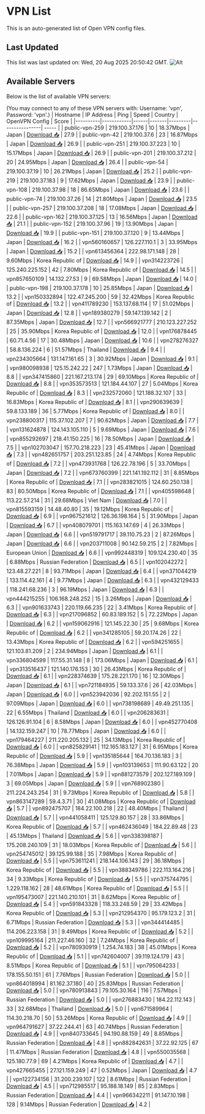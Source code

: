 # VPN List

This is an auto-generated list of Open VPN config files.

## Last Updated

This list was last updated on: Wed, 20 Aug 2025 20:50:42 GMT.
![Alt](https://repobeats.axiom.co/api/embed/186b98318ef1479477931607c1ad7d823f12451f.svg "Repobeats analytics image")

## Available Servers

Below is the list of available VPN servers:

(You may connect to any of these VPN servers with: Username: 'vpn', Password: 'vpn'.)
| Hostname | IP Address | Ping | Speed | Country | OpenVPN Config | Score |
|----------|------------|------|-------|---------|----------------| ----- |
| public-vpn-259 | 219.100.37.176 | 10 | 18.37Mbps | Japan | [Download 📥](./configs/server_0_JP.ovpn) | 27.9 |
| public-vpn-42 | 219.100.37.6 | 23 | 16.87Mbps | Japan | [Download 📥](./configs/server_1_JP.ovpn) | 26.9 |
| public-vpn-251 | 219.100.37.223 | 10 | 15.17Mbps | Japan | [Download 📥](./configs/server_2_JP.ovpn) | 26.9 |
| public-vpn-201 | 219.100.37.212 | 20 | 24.95Mbps | Japan | [Download 📥](./configs/server_3_JP.ovpn) | 26.4 |
| public-vpn-54 | 219.100.37.19 | 10 | 26.21Mbps | Japan | [Download 📥](./configs/server_4_JP.ovpn) | 25.2 |
| public-vpn-219 | 219.100.37.183 | 9 | 17.62Mbps | Japan | [Download 📥](./configs/server_5_JP.ovpn) | 23.9 |
| public-vpn-108 | 219.100.37.98 | 18 | 86.65Mbps | Japan | [Download 📥](./configs/server_6_JP.ovpn) | 23.6 |
| public-vpn-74 | 219.100.37.26 | 14 | 21.80Mbps | Japan | [Download 📥](./configs/server_7_JP.ovpn) | 23.5 |
| public-vpn-257 | 219.100.37.208 | 18 | 17.08Mbps | Japan | [Download 📥](./configs/server_8_JP.ovpn) | 22.6 |
| public-vpn-162 | 219.100.37.125 | 13 | 16.56Mbps | Japan | [Download 📥](./configs/server_9_JP.ovpn) | 21.1 |
| public-vpn-152 | 219.100.37.96 | 19 | 13.90Mbps | Japan | [Download 📥](./configs/server_10_JP.ovpn) | 19.9 |
| public-vpn-151 | 219.100.37.120 | 9 | 13.44Mbps | Japan | [Download 📥](./configs/server_11_JP.ovpn) | 16.2 |
| vpn560160657 | 126.227.110.1 | 3 | 33.95Mbps | Japan | [Download 📥](./configs/server_12_JP.ovpn) | 15.2 |
| vpn613456364 | 222.98.171.148 | 28 | 9.60Mbps | Korea Republic of | [Download 📥](./configs/server_13_KR.ovpn) | 14.9 |
| vpn314223726 | 125.240.225.152 | 42 | 7.80Mbps | Korea Republic of | [Download 📥](./configs/server_14_KR.ovpn) | 14.5 |
| vpn857650109 | 14.132.27.53 | 9 | 69.58Mbps | Japan | [Download 📥](./configs/server_15_JP.ovpn) | 14.0 |
| public-vpn-198 | 219.100.37.178 | 10 | 25.85Mbps | Japan | [Download 📥](./configs/server_16_JP.ovpn) | 13.2 |
| vpn150332894 | 122.47.245.200 | 59 | 32.42Mbps | Korea Republic of | [Download 📥](./configs/server_17_KR.ovpn) | 13.2 |
| vpn411789230 | 153.137.68.114 | 17 | 51.02Mbps | Japan | [Download 📥](./configs/server_18_JP.ovpn) | 12.8 |
| vpn189380279 | 59.147.139.142 | 2 | 87.35Mbps | Japan | [Download 📥](./configs/server_19_JP.ovpn) | 12.7 |
| vpn566921777 | 210.123.227.252 | 25 | 35.90Mbps | Korea Republic of | [Download 📥](./configs/server_20_KR.ovpn) | 12.0 |
| vpn176878445 | 60.71.4.56 | 17 | 30.48Mbps | Japan | [Download 📥](./configs/server_21_JP.ovpn) | 10.6 |
| vpn278276327 | 58.8.136.224 | 6 | 51.57Mbps | Thailand | [Download 📥](./configs/server_22_TH.ovpn) | 9.4 |
| vpn234305664 | 131.147.161.65 | 3 | 30.92Mbps | Japan | [Download 📥](./configs/server_23_JP.ovpn) | 9.1 |
| vpn980098938 | 125.15.242.22 | 247 | 1.73Mbps | Japan | [Download 📥](./configs/server_24_JP.ovpn) | 8.8 |
| vpn347415860 | 221.167.213.174 | 29 | 69.10Mbps | Korea Republic of | [Download 📥](./configs/server_25_KR.ovpn) | 8.8 |
| vpn353573513 | 121.184.44.107 | 27 | 5.04Mbps | Korea Republic of | [Download 📥](./configs/server_26_KR.ovpn) | 8.3 |
| vpn232572060 | 121.188.32.107 | 33 | 16.83Mbps | Korea Republic of | [Download 📥](./configs/server_27_KR.ovpn) | 8.1 |
| vpn290639639 | 59.8.133.189 | 36 | 5.77Mbps | Korea Republic of | [Download 📥](./configs/server_28_KR.ovpn) | 8.0 |
| vpn238800317 | 115.37.102.207 | 7 | 90.62Mbps | Japan | [Download 📥](./configs/server_29_JP.ovpn) | 7.7 |
| vpn131624878 | 124.143.105.110 | 5 | 9.69Mbps | Japan | [Download 📥](./configs/server_30_JP.ovpn) | 7.6 |
| vpn855292697 | 218.41.150.225 | 16 | 78.50Mbps | Japan | [Download 📥](./configs/server_31_JP.ovpn) | 7.5 |
| vpn102703047 | 157.70.218.223 | 23 | 45.41Mbps | Japan | [Download 📥](./configs/server_32_JP.ovpn) | 7.3 |
| vpn482651757 | 203.251.123.85 | 24 | 4.74Mbps | Korea Republic of | [Download 📥](./configs/server_33_KR.ovpn) | 7.2 |
| vpn473931768 | 126.22.78.196 | 5 | 33.70Mbps | Japan | [Download 📥](./configs/server_34_JP.ovpn) | 7.2 |
| vpn673760399 | 221.141.192.112 | 31 | 8.85Mbps | Korea Republic of | [Download 📥](./configs/server_35_KR.ovpn) | 7.1 |
| vpn283821015 | 124.60.250.138 | 83 | 80.50Mbps | Korea Republic of | [Download 📥](./configs/server_36_KR.ovpn) | 7.1 |
| vpn405598648 | 113.22.57.214 | 31 | 29.68Mbps | Viet Nam | [Download 📥](./configs/server_37_VN.ovpn) | 7.0 |
| vpn815593159 | 14.48.40.80 | 35 | 19.12Mbps | Korea Republic of | [Download 📥](./configs/server_38_KR.ovpn) | 6.9 |
| vpn967521612 | 126.36.198.164 | 5 | 31.90Mbps | Japan | [Download 📥](./configs/server_39_JP.ovpn) | 6.7 |
| vpn408079701 | 115.163.147.69 | 4 | 26.33Mbps | Japan | [Download 📥](./configs/server_40_JP.ovpn) | 6.6 |
| vpn519791717 | 39.110.75.23 | 2 | 87.26Mbps | Japan | [Download 📥](./configs/server_41_JP.ovpn) | 6.6 |
| vpn203711008 | 90.142.59.215 | 2 | 7.82Mbps | European Union | [Download 📥](./configs/server_42_EU.ovpn) | 6.6 |
| vpn992448319 | 109.124.230.40 | 35 | 6.88Mbps | Russian Federation | [Download 📥](./configs/server_43_RU.ovpn) | 6.5 |
| vpn102042272 | 123.48.27.221 | 8 | 93.71Mbps | Japan | [Download 📥](./configs/server_44_JP.ovpn) | 6.4 |
| vpn371044219 | 133.114.42.161 | 4 | 9.77Mbps | Japan | [Download 📥](./configs/server_45_JP.ovpn) | 6.3 |
| vpn432129433 | 118.241.68.236 | 3 | 96.19Mbps | Japan | [Download 📥](./configs/server_46_JP.ovpn) | 6.3 |
| vpn444215255 | 106.168.248.252 | 15 | 3.26Mbps | Japan | [Download 📥](./configs/server_47_JP.ovpn) | 6.3 |
| vpn901633743 | 220.119.66.235 | 22 | 3.41Mbps | Korea Republic of | [Download 📥](./configs/server_48_KR.ovpn) | 6.3 |
| vpn217096852 | 60.83.189.152 | 5 | 72.22Mbps | Japan | [Download 📥](./configs/server_49_JP.ovpn) | 6.2 |
| vpn159062916 | 121.145.22.30 | 25 | 9.68Mbps | Korea Republic of | [Download 📥](./configs/server_50_KR.ovpn) | 6.2 |
| vpn341285105 | 59.20.174.26 | 22 | 13.43Mbps | Korea Republic of | [Download 📥](./configs/server_51_KR.ovpn) | 6.2 |
| vpn594251655 | 121.103.81.209 | 2 | 234.94Mbps | Japan | [Download 📥](./configs/server_52_JP.ovpn) | 6.1 |
| vpn336804599 | 117.55.31.148 | 8 | 173.06Mbps | Japan | [Download 📥](./configs/server_53_JP.ovpn) | 6.1 |
| vpn313516437 | 121.140.176.153 | 30 | 26.43Mbps | Korea Republic of | [Download 📥](./configs/server_54_KR.ovpn) | 6.1 |
| vpn228374639 | 175.28.221.170 | 16 | 12.30Mbps | Japan | [Download 📥](./configs/server_55_JP.ovpn) | 6.1 |
| vpn721184935 | 59.133.37.6 | 26 | 42.03Mbps | Japan | [Download 📥](./configs/server_56_JP.ovpn) | 6.0 |
| vpn523942036 | 92.202.151.55 | 2 | 97.09Mbps | Japan | [Download 📥](./configs/server_57_JP.ovpn) | 6.0 |
| vpn738198689 | 49.49.251.135 | 22 | 6.55Mbps | Thailand | [Download 📥](./configs/server_58_TH.ovpn) | 6.0 |
| vpn206283631 | 126.126.91.104 | 6 | 8.58Mbps | Japan | [Download 📥](./configs/server_59_JP.ovpn) | 6.0 |
| vpn452770408 | 14.132.159.247 | 10 | 78.77Mbps | Japan | [Download 📥](./configs/server_60_JP.ovpn) | 6.0 |
| vpn179464227 | 211.220.205.132 | 25 | 34.13Mbps | Korea Republic of | [Download 📥](./configs/server_61_KR.ovpn) | 6.0 |
| vpn825829141 | 112.165.183.127 | 31 | 6.95Mbps | Korea Republic of | [Download 📥](./configs/server_62_KR.ovpn) | 5.9 |
| vpn135185644 | 164.70.136.183 | 3 | 76.38Mbps | Japan | [Download 📥](./configs/server_63_JP.ovpn) | 5.9 |
| vpn103139653 | 111.90.63.122 | 20 | 7.01Mbps | Japan | [Download 📥](./configs/server_64_JP.ovpn) | 5.9 |
| vpn881273579 | 202.127.189.109 | 3 | 69.05Mbps | Japan | [Download 📥](./configs/server_65_JP.ovpn) | 5.9 |
| vpn768902380 | 211.224.243.254 | 31 | 9.73Mbps | Korea Republic of | [Download 📥](./configs/server_66_KR.ovpn) | 5.8 |
| vpn863147289 | 59.4.3.71 | 30 | 41.08Mbps | Korea Republic of | [Download 📥](./configs/server_67_KR.ovpn) | 5.7 |
| vpn892475707 | 184.22.100.218 | 22 | 48.40Mbps | Thailand | [Download 📥](./configs/server_68_TH.ovpn) | 5.7 |
| vpn441058411 | 125.129.80.157 | 28 | 33.86Mbps | Korea Republic of | [Download 📥](./configs/server_69_KR.ovpn) | 5.7 |
| vpn462436049 | 184.22.89.48 | 23 | 45.13Mbps | Thailand | [Download 📥](./configs/server_70_TH.ovpn) | 5.6 |
| vpn338398187 | 175.208.240.109 | 31 | 18.03Mbps | Korea Republic of | [Download 📥](./configs/server_71_KR.ovpn) | 5.6 |
| vpn254745012 | 39.125.99.188 | 35 | 7.98Mbps | Korea Republic of | [Download 📥](./configs/server_72_KR.ovpn) | 5.5 |
| vpn753611241 | 218.144.106.143 | 29 | 36.18Mbps | Korea Republic of | [Download 📥](./configs/server_73_KR.ovpn) | 5.5 |
| vpn388349786 | 222.113.164.216 | 34 | 9.33Mbps | Korea Republic of | [Download 📥](./configs/server_74_KR.ovpn) | 5.5 |
| vpn375744795 | 1.229.118.162 | 28 | 48.61Mbps | Korea Republic of | [Download 📥](./configs/server_75_KR.ovpn) | 5.5 |
| vpn195473007 | 221.140.210.101 | 31 | 8.62Mbps | Korea Republic of | [Download 📥](./configs/server_76_KR.ovpn) | 5.4 |
| vpn591843328 | 118.33.248.59 | 29 | 33.42Mbps | Korea Republic of | [Download 📥](./configs/server_77_KR.ovpn) | 5.3 |
| vpn212954370 | 95.179.123.2 | 31 | 6.71Mbps | Russian Federation | [Download 📥](./configs/server_78_RU.ovpn) | 5.3 |
| vpn344414485 | 114.206.223.158 | 31 | 9.49Mbps | Korea Republic of | [Download 📥](./configs/server_79_KR.ovpn) | 5.2 |
| vpn109995164 | 211.227.46.160 | 32 | 7.24Mbps | Korea Republic of | [Download 📥](./configs/server_80_KR.ovpn) | 5.2 |
| vpn780930919 | 1.254.74.183 | 38 | 45.01Mbps | Korea Republic of | [Download 📥](./configs/server_81_KR.ovpn) | 5.1 |
| vpn742604007 | 39.119.124.179 | 43 | 8.51Mbps | Korea Republic of | [Download 📥](./configs/server_82_KR.ovpn) | 5.1 |
| vpn795064233 | 178.155.50.151 | 61 | 7.76Mbps | Russian Federation | [Download 📥](./configs/server_83_RU.ovpn) | 5.0 |
| vpn864018994 | 81.162.37.180 | 40 | 25.83Mbps | Russian Federation | [Download 📥](./configs/server_84_RU.ovpn) | 5.0 |
| vpn780913843 | 79.105.30.164 | 116 | 7.57Mbps | Russian Federation | [Download 📥](./configs/server_85_RU.ovpn) | 5.0 |
| vpn276883430 | 184.22.112.143 | 33 | 32.68Mbps | Thailand | [Download 📥](./configs/server_86_TH.ovpn) | 5.0 |
| vpn671589964 | 114.30.218.70 | 50 | 53.26Mbps | Korea Republic of | [Download 📥](./configs/server_87_KR.ovpn) | 4.9 |
| vpn964791627 | 37.22.244.41 | 63 | 40.74Mbps | Russian Federation | [Download 📥](./configs/server_88_RU.ovpn) | 4.9 |
| vpn840733645 | 94.190.88.159 | 49 | 8.85Mbps | Russian Federation | [Download 📥](./configs/server_89_RU.ovpn) | 4.8 |
| vpn882842631 | 37.22.92.125 | 67 | 11.47Mbps | Russian Federation | [Download 📥](./configs/server_90_RU.ovpn) | 4.8 |
| vpn550035568 | 125.180.77.9 | 69 | 4.21Mbps | Korea Republic of | [Download 📥](./configs/server_91_KR.ovpn) | 4.7 |
| vpn427665455 | 27.121.159.249 | 47 | 0.52Mbps | Japan | [Download 📥](./configs/server_92_JP.ovpn) | 4.7 |
| vpn122734156 | 31.200.239.107 | 122 | 8.61Mbps | Russian Federation | [Download 📥](./configs/server_93_RU.ovpn) | 4.5 |
| vpn712985517 | 95.188.18.149 | 85 | 2.83Mbps | Russian Federation | [Download 📥](./configs/server_94_RU.ovpn) | 4.4 |
| vpn966342211 | 91.147.10.198 | 128 | 9.14Mbps | Russian Federation | [Download 📥](./configs/server_95_RU.ovpn) | 4.2 |
